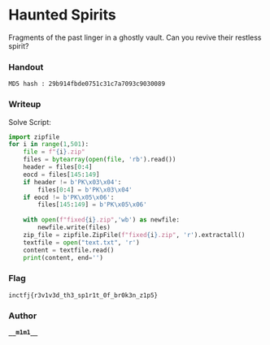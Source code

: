 # Haunted Spirits

Fragments of the past linger in a ghostly vault. Can you revive their restless spirit?

### Handout 

``` MD5 hash : 29b914fbde0751c31c7a7093c9030089  ```


### Writeup

Solve Script:

```py
import zipfile
for i in range(1,501):
    file = f"{i}.zip"
    files = bytearray(open(file, 'rb').read())
    header = files[0:4]
    eocd = files[145:149]
    if header != b'PK\x03\x04':
        files[0:4] = b'PK\x03\x04'
    if eocd != b'PK\x05\x06':
        files[145:149] = b'PK\x05\x06'
    
    with open(f"fixed{i}.zip",'wb') as newfile:
        newfile.write(files)
    zip_file = zipfile.ZipFile(f"fixed{i}.zip", 'r').extractall()
    textfile = open("text.txt", 'r')
    content = textfile.read()
    print(content, end='')
```

### Flag 

```
inctfj{r3v1v3d_th3_sp1r1t_0f_br0k3n_z1p5}
```

### Author 
**```__m1m1__```**